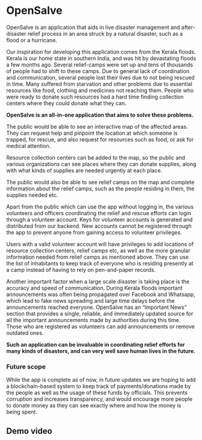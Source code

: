 # OpenSalve

OpenSalve is an application that aids in live disaster management and after-disaster relief process in an area struck by a natural disaster, such as a flood or a hurricane.

Our inspiration for developing this application comes from the Kerala floods. Kerala is our home state in southern India, and was hit by devastating floods a few months ago. Several relief-camps were set up and tens of thousands of people had to shift to these camps. Due to general lack of coordination and communication, several people lost their lives due to not being rescued in time. Many suffered from starvation and other problems due to essential resources like food, clothing and medicines not reaching them. People who were ready to donate such resources had a hard time finding collection centers where they could donate what they can.

**OpenSalve is an all-in-one application that aims to solve these problems.**

The public would be able to see an interactive map of the affected areas. They can request help and pinpoint the location at which someone is trapped, for rescue, and also request for resources such as food, or ask for medical attention.

Resource collection centers can be added to the map, so the public and various organizations can see places where they can donate supplies, along with what kinds of supplies are needed urgently at each place.

The public would also be able to see relief camps on the map and complete information about the relief camps, such as the people residing in them, the supplies needed etc.

Apart from the public which can use the app without logging in, the various volunteers and officers coordinating the relief and rescue efforts can login through a volunteer account. Keys for volunteer accounts is generated and distributed from our backend. New accounts cannot be registered through the app to prevent anyone from gaining access to volunteer privileges.

Users with a valid volunteer account will have privileges to add locations of resource collection centers, relief camps etc, as well as the more granular information needed from relief camps as mentioned above. They can use the list of inhabitants to keep track of everyone who is residing presently at a camp instead of having to rely on pen-and-paper records.

Another important factor when a large scale disaster is taking place is the accuracy and speed of communication. During Kerala floods important announcements was often being propagated over Facebook and Whatsapp, which lead to fake news spreading and large time delays before the announcements reached everyone. OpenSalve has an “Important News” section that provides a single, reliable, and immediately updated source for all the important announcements made by authorities during this time. Those who are registered as volunteers can add announcements or remove outdated ones.

**Such an application can be invaluable in coordinating relief efforts for many kinds of disasters, and can very well save human lives in the future.**

### Future scope

While the app is complete as of now, in future updates we are hoping to add a blockchain-based system to keep track of payments/donations made by the people as well as the usage of these funds by officials. This prevents corruption and increases transparency, and would encourage more people to donate money as they can see exactly where and how the money is being spent.

## Demo video
